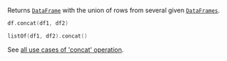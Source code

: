 [//]: # (title: concat)

<!---IMPORT org.jetbrains.kotlinx.dataframe.samples.api.Modify-->

Returns [`DataFrame`](DataFrame.md) with the union of rows from several given [`DataFrames`](DataFrame.md).

<!---FUN concatDataFrames-->

```kotlin
df.concat(df1, df2)
```

<dataFrame src="org.jetbrains.kotlinx.dataframe.samples.api.Modify.concatDfs.html"/>
<!---END-->

<!---FUN concatIterable-->

```kotlin
listOf(df1, df2).concat()
```

<dataFrame src="org.jetbrains.kotlinx.dataframe.samples.api.Modify.concatIterable.html"/>
<!---END-->

See [all use cases of 'concat' operation](concat.md).
